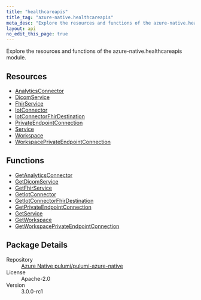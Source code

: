 ```yaml
---
title: "healthcareapis"
title_tag: "azure-native.healthcareapis"
meta_desc: "Explore the resources and functions of the azure-native.healthcareapis module."
layout: api
no_edit_this_page: true
---
```


<!-- WARNING: this file was generated by Pulumi Docs Generator. -->
<!-- Do not edit by hand unless you're certain you know what you are doing! -->

Explore the resources and functions of the azure-native.healthcareapis module.

<h2 id="resources">Resources</h2>
<ul class="api">
    <li><a href="analyticsconnector/" title="AnalyticsConnector">AnalyticsConnector</a></li>
    <li><a href="dicomservice/" title="DicomService">DicomService</a></li>
    <li><a href="fhirservice/" title="FhirService">FhirService</a></li>
    <li><a href="iotconnector/" title="IotConnector">IotConnector</a></li>
    <li><a href="iotconnectorfhirdestination/" title="IotConnectorFhirDestination">IotConnectorFhirDestination</a></li>
    <li><a href="privateendpointconnection/" title="PrivateEndpointConnection">PrivateEndpointConnection</a></li>
    <li><a href="service/" title="Service">Service</a></li>
    <li><a href="workspace/" title="Workspace">Workspace</a></li>
    <li><a href="workspaceprivateendpointconnection/" title="WorkspacePrivateEndpointConnection">WorkspacePrivateEndpointConnection</a></li>
</ul>

<h2 id="functions">Functions</h2>
<ul class="api">
    <li><a href="getanalyticsconnector/" title="GetAnalyticsConnector">GetAnalyticsConnector</a></li>
    <li><a href="getdicomservice/" title="GetDicomService">GetDicomService</a></li>
    <li><a href="getfhirservice/" title="GetFhirService">GetFhirService</a></li>
    <li><a href="getiotconnector/" title="GetIotConnector">GetIotConnector</a></li>
    <li><a href="getiotconnectorfhirdestination/" title="GetIotConnectorFhirDestination">GetIotConnectorFhirDestination</a></li>
    <li><a href="getprivateendpointconnection/" title="GetPrivateEndpointConnection">GetPrivateEndpointConnection</a></li>
    <li><a href="getservice/" title="GetService">GetService</a></li>
    <li><a href="getworkspace/" title="GetWorkspace">GetWorkspace</a></li>
    <li><a href="getworkspaceprivateendpointconnection/" title="GetWorkspacePrivateEndpointConnection">GetWorkspacePrivateEndpointConnection</a></li>
</ul>

<h2 id="package-details">Package Details</h2>
<dl class="package-details">
	<dt>Repository</dt>
	<dd><a href="https://github.com/pulumi/pulumi-azure-native">Azure Native pulumi/pulumi-azure-native</a></dd>
	<dt>License</dt>
	<dd>Apache-2.0</dd>
	<dt>Version</dt>
	<dd>3.0.0-rc1</dd>
</dl>

